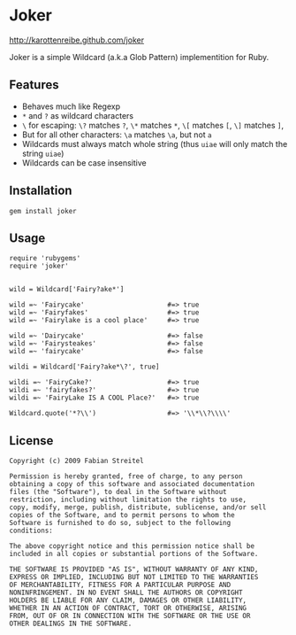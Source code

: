 # Joker #

<http://karottenreibe.github.com/joker>

Joker is a simple Wildcard (a.k.a Glob Pattern) implementition
for Ruby.

## Features ##

*   Behaves much like Regexp
*   ` * ` and ` ? ` as wildcard characters
*   ` \ ` for escaping:
    ` \? ` matches ` ? `,
    ` \* ` matches ` * `,
    ` \[ ` matches ` [ `,
    ` \] ` matches ` ] `,
*   But for all other characters:
    ` \a ` matches ` \a `, but not ` a `
*   Wildcards must always match whole string
    (thus ` uiae ` will only match the string ` uiae `)
*   Wildcards can be case insensitive

## Installation ##

    gem install joker

## Usage ##

    require 'rubygems'
    require 'joker'


    wild = Wildcard['Fairy?ake*']

    wild =~ 'Fairycake'                     #=> true
    wild =~ 'Fairyfakes'                    #=> true
    wild =~ 'Fairylake is a cool place'     #=> true

    wild =~ 'Dairycake'                     #=> false
    wild =~ 'Fairysteakes'                  #=> false
    wild =~ 'fairycake'                     #=> false

    wildi = Wildcard['Fairy?ake*\?', true]

    wildi =~ 'FairyCake?'                   #=> true
    wildi =~ 'fairyfakes?'                  #=> true
    wildi =~ 'FairyLake IS A COOL Place?'   #=> true

    Wildcard.quote('*?\\')                  #=> '\\*\\?\\\\'

## License ##

    Copyright (c) 2009 Fabian Streitel

    Permission is hereby granted, free of charge, to any person
    obtaining a copy of this software and associated documentation
    files (the "Software"), to deal in the Software without
    restriction, including without limitation the rights to use,
    copy, modify, merge, publish, distribute, sublicense, and/or sell
    copies of the Software, and to permit persons to whom the
    Software is furnished to do so, subject to the following
    conditions:

    The above copyright notice and this permission notice shall be
    included in all copies or substantial portions of the Software.

    THE SOFTWARE IS PROVIDED "AS IS", WITHOUT WARRANTY OF ANY KIND,
    EXPRESS OR IMPLIED, INCLUDING BUT NOT LIMITED TO THE WARRANTIES
    OF MERCHANTABILITY, FITNESS FOR A PARTICULAR PURPOSE AND
    NONINFRINGEMENT. IN NO EVENT SHALL THE AUTHORS OR COPYRIGHT
    HOLDERS BE LIABLE FOR ANY CLAIM, DAMAGES OR OTHER LIABILITY,
    WHETHER IN AN ACTION OF CONTRACT, TORT OR OTHERWISE, ARISING
    FROM, OUT OF OR IN CONNECTION WITH THE SOFTWARE OR THE USE OR
    OTHER DEALINGS IN THE SOFTWARE.

